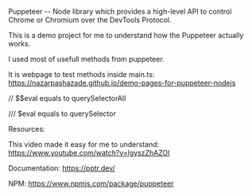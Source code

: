 Puppeteer -- Node library which provides a high-level API to control Chrome or Chromium over the DevTools Protocol.

This is a demo project for me to understand how the Puppeteer actually works.

I used most of usefull methods from puppeteer.

It is webpage to test methods inside main.ts: https://nazarpashazade.github.io/demo-pages-for-puppeteer-nodejs

// $$eval equals to querySelectorAll

/// $eval equals to querySelector

Resources:

This video made it easy for me to understand: https://www.youtube.com/watch?v=lgyszZhAZOI

Documentation: https://pptr.dev/

NPM: https://www.npmjs.com/package/puppeteer
